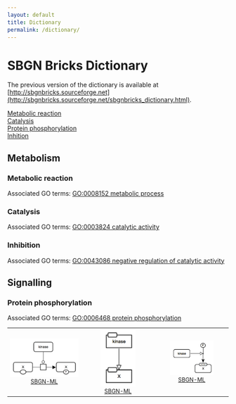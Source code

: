 ```yaml
---
layout: default
title: Dictionary
permalink: /dictionary/
---
```


# SBGN Bricks Dictionary

The previous version of the dictionary is available at [http://sbgnbricks.sourceforge.net](http://sbgnbricks.sourceforge.net/sbgnbricks_dictionary.html).

[Metabolic reaction](#metabolic-reaction)  
[Catalysis](#catalysis)  
[Protein phosphorylation](#protein-phosphorylation)  
[Inhition](#inhibition)

## Metabolism

### Metabolic reaction 
Associated GO terms: [GO:0008152 metabolic process](http://amigo.geneontology.org/amigo/term/GO:0008152)

### Catalysis 
Associated GO terms: [GO:0003824 catalytic activity](http://amigo.geneontology.org/amigo/term/GO:0003824)

### Inhibition
Associated GO terms: [GO:0043086 negative regulation of catalytic activity](http://amigo.geneontology.org/amigo/term/GO:0043086)

## Signalling

### Protein phosphorylation
Associated GO terms: [GO:0006468 protein phosphorylation](http://amigo.geneontology.org/amigo/term/GO:0006468)

<table>
    <tr>
    <td style="width:260px; text-align:center; font-size:90%;"><img src="../bricks/proteinphosphorylation/ProteinPhosphorylation-PD01.01.png" width="205"/><br /><a href="/bricks/proteinphosphorylation/ProteinPhosphorylation-PD01.01.sbgn">SBGN-ML</a></td>
    <td style="width:260px; text-align:center; font-size:90%;"><img src="../bricks/proteinphosphorylation/ProteinPhosphorylation-AF01.01.png" width="80"/><br /><a href="/bricks/proteinphosphorylation/ProteinPhosphorylation-AF01.01.sbgn">SBGN-ML</a></td>
    <td style="width:260px; text-align:center; font-size:90%;"><img src="../bricks/proteinphosphorylation/ProteinPhosphorylation-ER01.01.png" width="100"/><br /><a href="/bricks/proteinphosphorylation/ProteinPhosphorylation-ER01.01.sbgn">SBGN-ML</a></td>
    </tr>
</table>

